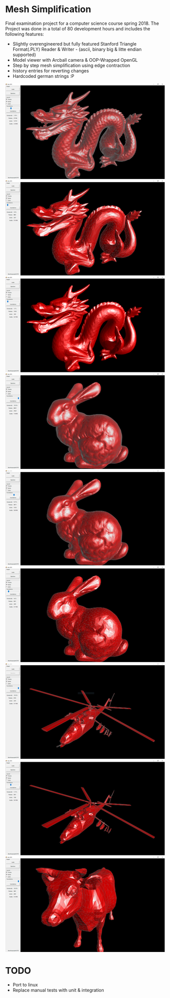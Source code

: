 # Mesh Simplification

Final examination project for a computer science course spring 2018.
The Project was done in a total of 80 development hours and includes the following features:

- Slightly overengineered but fully featured Stanford Triangle Format(.PLY) Reader & Writer - (ascii, binary big & litte endian supported)
- Model viewer with Arcball camera & OOP-Wrapped OpenGL
- Step by step mesh simplification using edge contraction 
- history entries for reverting changes
- Hardcoded german strings :P

![](/screenshots/2.PNG)
![](/screenshots/3.PNG)
![](/screenshots/4.PNG)
![](/screenshots/7.PNG)
![](/screenshots/8.PNG)
![](/screenshots/9.PNG)
![](/screenshots/10.PNG)
![](/screenshots/11.PNG)
![](/screenshots/5.PNG)

# TODO

- Port to linux
- Replace manual tests with unit & integration